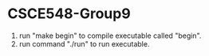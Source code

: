 # CSCE548-Group9

1. run "make begin" to compile executable called "begin".
2. run command "./run" to run executable.
